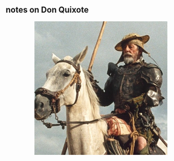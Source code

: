 ## notes on Don Quixote

<p align="center">
  <img src="https://github.com/stan-alam/philosophy/blob/develop/Grolier/WrldsGrtClscs/images/DonQ.jpg" width="70%" height="70%">
</p>
